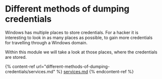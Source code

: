 # Different methods of dumping credentials

Windows has multiple places to store credentials. For a hacker it is interesting to look in as many places as possible, to gain more credentials for travelling through a Windows domain.

Within this module we will take a look at those places, where the credentials are stored.&#x20;

{% content-ref url="different-methods-of-dumping-credentials/services.md" %}
[services.md](different-methods-of-dumping-credentials/services.md)
{% endcontent-ref %}
